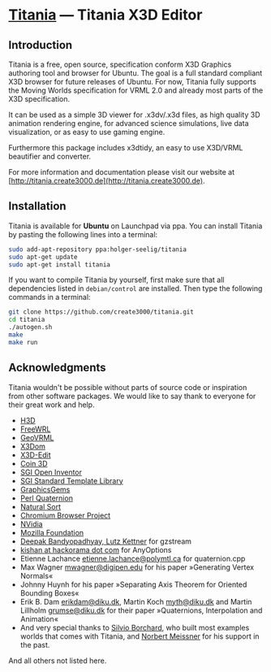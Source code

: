 [Titania](http://titania.create3000.de/) — Titania X3D Editor
==================================================

Introduction
--------------------------------------

Titania is a free, open source, specification conform X3D Graphics authoring tool and browser for Ubuntu. The goal is a full standard compliant X3D browser for future releases of Ubuntu. For now, Titania fully supports the Moving Worlds specification for VRML 2.0 and already most parts of the X3D specification.

It can be used as a simple 3D viewer for .x3dv/.x3d files, as high quality 3D animation rendering engine, for advanced science simulations, live data visualization, or as easy to use gaming engine.

Furthermore this package includes x3dtidy, an easy to use X3D/VRML beautifier and converter.

For more information and documentation please visit our website at [http://titania.create3000.de](http://titania.create3000.de).

Installation
--------------------------------------

Titania is available for **Ubuntu** on Launchpad via ppa. You can install Titania by pasting the following lines into a terminal: 

```bash
sudo add-apt-repository ppa:holger-seelig/titania
sudo apt-get update
sudo apt-get install titania
```

If you want to compile Titania by yourself, first make sure that all dependencies listed in `debian/control` are installed. Then
type the following commands in a terminal:

```bash
git clone https://github.com/create3000/titania.git
cd titania
./autogen.sh
make
make run
```


Acknowledgments
--------------------------------------

Titania wouldn't be possible without parts of source code or inspiration from other software packages. We would like to say thank to everyone for their great work and help.

* [H3D](http://www.h3dapi.org/)
* [FreeWRL](http://freewrl.sourceforge.net/)
* [GeoVRML](http://www.ai.sri.com/geovrml/)
* [X3Dom](http://www.x3dom.org/)
* [X3D-Edit](https://savage.nps.edu/X3D-Edit/)
* [Coin 3D](https://bitbucket.org/Coin3D/coin/wiki/Home)
* [SGI Open Inventor](http://oss.sgi.com/projects/inventor/)
* [SGI Standard Template Library](https://www.sgi.com/tech/stl/)
* [GraphicsGems](http://tog.acm.org/resources/GraphicsGems/)
* [Perl Quaternion](http://search.cpan.org/~jchin/Math-Quaternion-0.02/lib/Math/Quaternion.pm)
* [Natural Sort](https://github.com/jjk-jacky/natsort)
* [Chromium Browser Project](https://www.chromium.org/)
* [NVidia](http://www.nvidia.de/page/home.html)
* [Mozilla Foundation](https://www.mozilla.org/de/)
* [Deepak Bandyopadhyay, Lutz Kettner](http://www.cs.unc.edu/Research/compgeom/gzstream/) for gzstream
* [kishan at hackorama dot com](http://www.hackorama.com) for AnyOptions
* Etienne Lachance <etienne.lachance@polymtl.ca> for quaternion.cpp
* Max Wagner <mwagner@digipen.edu> for his paper »Generating Vertex Normals«
* Johnny Huynh for his paper »Separating Axis Theorem for Oriented Bounding Boxes«
* Erik B. Dam <erikdam@diku.dk>, Martin Koch <myth@diku.dk> and Martin Lillholm <grumse@diku.dk> for their paper »Quaternions, Interpolation and Animation«
* And very special thanks to [Silvio Borchard](http://www.union3d.net/), who built most examples worlds that comes with Titania, and [Norbert Meissner](http://www.norbertmeissner.info/) for his support in the past.

And all others not listed here.
